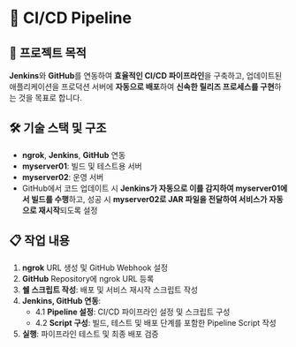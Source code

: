 
# 🚀 CI/CD Pipeline

## 🎯 프로젝트 목적
**Jenkins**와 **GitHub**를 연동하여 **효율적인 CI/CD 파이프라인**을 구축하고, 업데이트된 애플리케이션을 프로덕션 서버에 **자동으로 배포**하여 **신속한 릴리즈 프로세스를 구현**하는 것을 목표로 합니다.

## 🛠️ 기술 스택 및 구조
- **ngrok**, **Jenkins**, **GitHub** 연동
- **myserver01**: 빌드 및 테스트용 서버
- **myserver02**: 운영 서버
- GitHub에서 코드 업데이트 시 **Jenkins가 자동으로 이를 감지하여 myserver01에서 빌드를 수행**하고, 성공 시 **myserver02로 JAR 파일을 전달하여 서비스가 자동으로 재시작**되도록 설정

## 📋 작업 내용
1. **ngrok** URL 생성 및 GitHub Webhook 설정
2. **GitHub** Repository에 ngrok URL 등록
3. **쉘 스크립트 작성**: 배포 및 서비스 재시작 스크립트 작성
4. **Jenkins, GitHub 연동**:
   - 4.1 **Pipeline 설정**: CI/CD 파이프라인 설정 및 스크립트 구성
   - 4.2 **Script 구성**: 빌드, 테스트 및 배포 단계를 포함한 Pipeline Script 작성
5. **실행**: 파이프라인 테스트 및 최종 배포 검증



